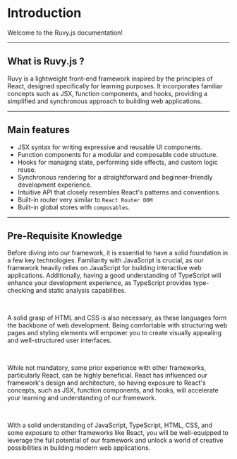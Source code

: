 # Introduction

Welcome to the Ruvy.js documentation!

---

## What is Ruvy.js ?

Ruvy is a lightweight front-end framework inspired by the principles of React, designed specifically for learning purposes. It incorporates familiar concepts such as JSX, function components, and hooks, providing a simplified and synchronous approach to building web applications.

---

## Main features

- JSX syntax for writing expressive and reusable UI components.
- Function components for a modular and composable code structure.
- Hooks for managing state, performing side effects, and custom logic reuse.
- Synchronous rendering for a straightforward and beginner-friendly development experience.
- Intuitive API that closely resembles React's patterns and conventions.
- Built-in router very similar to `React Router DOM`
- Built-in global stores with `composables`.

---

## Pre-Requisite Knowledge

Before diving into our framework, it is essential to have a solid foundation in a few key technologies. Familiarity with JavaScript is crucial, as our framework heavily relies on JavaScript for building interactive web applications. Additionally, having a good understanding of TypeScript will enhance your development experience, as TypeScript provides type-checking and static analysis capabilities.

<br/>

A solid grasp of HTML and CSS is also necessary, as these languages form the backbone of web development. Being comfortable with structuring web pages and styling elements will empower you to create visually appealing and well-structured user interfaces.

<br/>

While not mandatory, some prior experience with other frameworks, particularly React, can be highly beneficial. React has influenced our framework's design and architecture, so having exposure to React's concepts, such as JSX, function components, and hooks, will accelerate your learning and understanding of our framework.

<br/>

With a solid understanding of JavaScript, TypeScript, HTML, CSS, and some exposure to other frameworks like React, you will be well-equipped to leverage the full potential of our framework and unlock a world of creative possibilities in building modern web applications.
